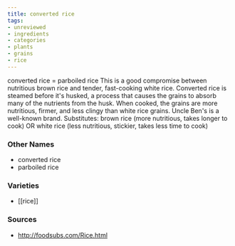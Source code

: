 ```yaml
---
title: converted rice
tags:
- unreviewed
- ingredients
- categories
- plants
- grains
- rice
---
```

converted rice = parboiled rice This is a good compromise between nutritious brown rice and tender, fast-cooking white rice. Converted rice is steamed before it's husked, a process that causes the grains to absorb many of the nutrients from the husk. When cooked, the grains are more nutritious, firmer, and less clingy than white rice grains. Uncle Ben's is a well-known brand. Substitutes: brown rice (more nutritious, takes longer to cook) OR white rice (less nutritious, stickier, takes less time to cook)

### Other Names

* converted rice
* parboiled rice

### Varieties

* [[rice]]

### Sources
* http://foodsubs.com/Rice.html
